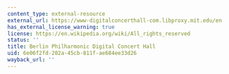 ```yaml
---
content_type: external-resource
external_url: https://www-digitalconcerthall-com.libproxy.mit.edu/en
has_external_license_warning: true
license: https://en.wikipedia.org/wiki/All_rights_reserved
status: ''
title: Berlin Philharmonic Digital Concert Hall
uid: 6e06f2fd-202a-45cb-811f-ae684ee33d26
wayback_url: ''
---
```

